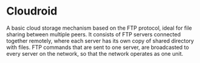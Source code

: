 Cloudroid
=========
A basic cloud storage mechanism based on the FTP protocol, ideal for file sharing between multiple peers.
It consists of FTP servers connected together remotely, where each server has its own copy of shared directory with files.
FTP commands that are sent to one server, are broadcasted to every server on the network, so that the network operates as one unit.



